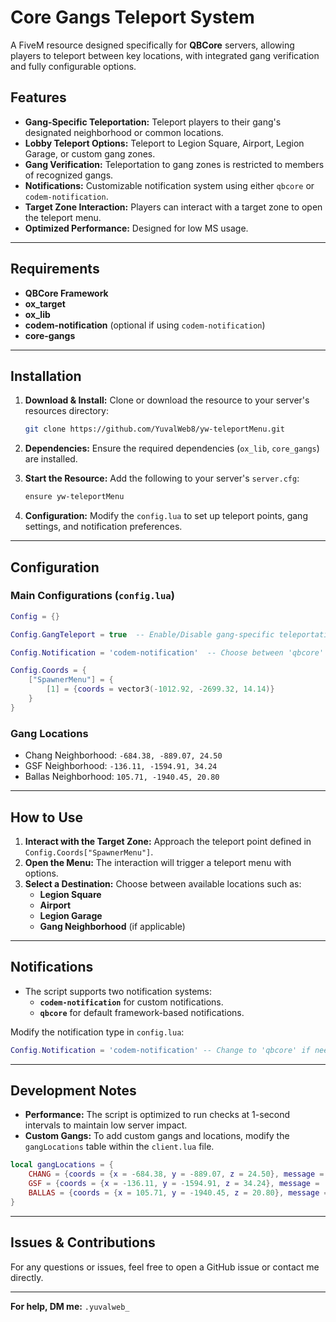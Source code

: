 # Core Gangs Teleport System

A FiveM resource designed specifically for **QBCore** servers, allowing players to teleport between key locations, with integrated gang verification and fully configurable options.

## Features
- **Gang-Specific Teleportation:** Teleport players to their gang's designated neighborhood or common locations.
- **Lobby Teleport Options:** Teleport to Legion Square, Airport, Legion Garage, or custom gang zones.
- **Gang Verification:** Teleportation to gang zones is restricted to members of recognized gangs.
- **Notifications:** Customizable notification system using either `qbcore` or `codem-notification`.
- **Target Zone Interaction:** Players can interact with a target zone to open the teleport menu.
- **Optimized Performance:** Designed for low MS usage.

---

## Requirements
- **QBCore Framework**
- **ox_target**
- **ox_lib**
- **codem-notification** (optional if using `codem-notification`)
- **core-gangs**

---

## Installation

1. **Download & Install:**
   Clone or download the resource to your server's resources directory:
   ```bash
   git clone https://github.com/YuvalWeb8/yw-teleportMenu.git
   ```

2. **Dependencies:**
   Ensure the required dependencies (`ox_lib`, `core_gangs`) are installed.

3. **Start the Resource:**
   Add the following to your server's `server.cfg`:
   ```bash
   ensure yw-teleportMenu
   ```

4. **Configuration:**
   Modify the `config.lua` to set up teleport points, gang settings, and notification preferences.

---

## Configuration

### Main Configurations (`config.lua`)
```lua
Config = {}

Config.GangTeleport = true  -- Enable/Disable gang-specific teleportation.

Config.Notification = 'codem-notification'  -- Choose between 'qbcore' and 'codem-notification'.

Config.Coords = {
    ["SpawnerMenu"] = {
        [1] = {coords = vector3(-1012.92, -2699.32, 14.14)}
    }
}
```

### Gang Locations
- Chang Neighborhood: `-684.38, -889.07, 24.50`
- GSF Neighborhood: `-136.11, -1594.91, 34.24`
- Ballas Neighborhood: `105.71, -1940.45, 20.80`

---

## How to Use
1. **Interact with the Target Zone:** Approach the teleport point defined in `Config.Coords["SpawnerMenu"]`.
2. **Open the Menu:** The interaction will trigger a teleport menu with options.
3. **Select a Destination:** Choose between available locations such as:
   - **Legion Square**
   - **Airport**
   - **Legion Garage**
   - **Gang Neighborhood** (if applicable)

---

## Notifications
- The script supports two notification systems:
  - **`codem-notification`** for custom notifications.
  - **`qbcore`** for default framework-based notifications.

Modify the notification type in `config.lua`:
```lua
Config.Notification = 'codem-notification' -- Change to 'qbcore' if needed.
```

---

## Development Notes
- **Performance:** The script is optimized to run checks at 1-second intervals to maintain low server impact.
- **Custom Gangs:** To add custom gangs and locations, modify the `gangLocations` table within the `client.lua` file.

```lua
local gangLocations = {
    CHANG = {coords = {x = -684.38, y = -889.07, z = 24.50}, message = 'You are teleporting to Chang neighborhood'},
    GSF = {coords = {x = -136.11, y = -1594.91, z = 34.24}, message = 'You are teleporting to GSF neighborhood'},
    BALLAS = {coords = {x = 105.71, y = -1940.45, z = 20.80}, message = 'You are teleporting to Ballas neighborhood'}
}
```

---

## Issues & Contributions
For any questions or issues, feel free to open a GitHub issue or contact me directly.

---

**For help, DM me:** `.yuvalweb_`


